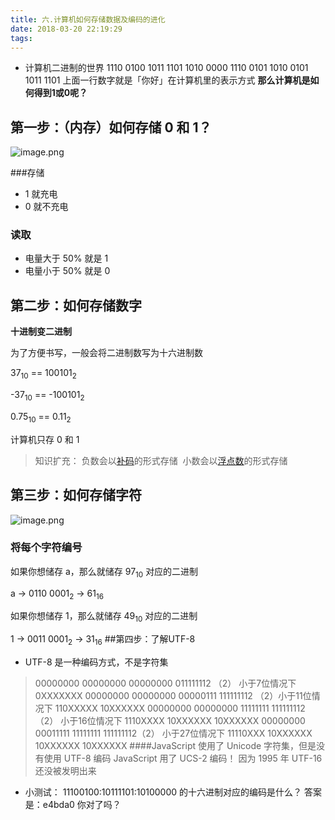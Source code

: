 ```yaml
---
title: 六.计算机如何存储数据及编码的进化
date: 2018-03-20 22:19:29
tags:
---
```


- 计算机二进制的世界
1110 0100 1011 1101 1010 0000 1110 0101 1010 0101 1011 1101
上面一行数字就是「你好」在计算机里的表示方式
**那么计算机是如何得到1或0呢？**
## 第一步：（内存）如何存储 0 和 1？

![image.png](https://upload-images.jianshu.io/upload_images/11007474-2a0e66f621ad7410.png?imageMogr2/auto-orient/strip%7CimageView2/2/w/400)


###存储

*   1 就充电
*   0 就不充电

### 读取

*   电量大于 50% 就是 1
*   电量小于 50% 就是 0

## 第二步：如何存储数字

**十进制变二进制**

为了方便书写，一般会将二进制数写为十六进制数

37<sub>10</sub> == 100101<sub>2</sub>

-37<sub>10</sub> == -100101<sub>2</sub>

0.75<sub>10</sub> == 0.11<sub>2</sub>

计算机只存 0 和 1

> 知识扩充：
> 负数会以[补码](https://jrg-team.github.io/jrg-tasks/lessons/%E7%BC%96%E7%A8%8B%E5%88%9D%E7%BA%A7/index.html)的形式存储 
> 小数会以[浮点数](https://zh.wikipedia.org/wiki/%E6%B5%AE%E7%82%B9%E6%95%B0)的形式存储 

## 第三步：如何存储字符

![image.png](https://upload-images.jianshu.io/upload_images/11007474-083018171803cd41.png?imageMogr2/auto-orient/strip%7CimageView2/2/w/400)


### 将每个字符编号



如果你想储存 a，那么就储存 97<sub>10</sub> 对应的二进制

a -> 0110 0001<sub>2</sub> -> 61<sub>16</sub>

如果你想储存 1，那么就储存 49<sub>10</sub> 对应的二进制

1 -> 0011 0001<sub>2</sub> -> 31<sub>16</sub>
##第四步：了解UTF-8
- UTF-8 是一种编码方式，不是字符集
>00000000 00000000 00000000 011111112 （2） 小于7位情况下 
0XXXXXXX
00000000 00000000 00000111 111111112 （2）小于11位情况下 
110XXXXX 10XXXXXX
00000000 00000000 11111111 111111112（2） 小于16位情况下 
1110XXXX 10XXXXXX 10XXXXXX
00000000 00011111 11111111 111111112（2） 小于27位情况下 
11110XXX 10XXXXXX 10XXXXXX 10XXXXXX
####JavaScript 使用了 Unicode 字符集，但是没有使用 UTF-8 编码
JavaScript 用了 UCS-2 编码！ 
因为 1995 年 UTF-16 还没被发明出来
- 小测试：
11100100:10111101:10100000 的十六进制对应的编码是什么？
答案是：e4bda0 你对了吗？

